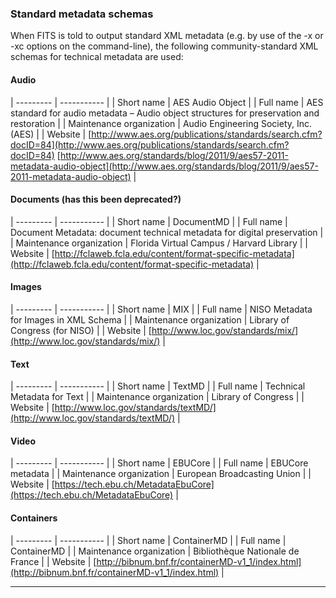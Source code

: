 ### Standard metadata schemas
When FITS is told to output standard XML metadata (e.g. by use of the -x or -xc options on the command-line), the following community-standard XML schemas for technical metadata are used: 

#### Audio

| --------- | ----------- |
| Short name | AES Audio Object  |
| Full name  | AES standard for audio metadata – Audio object structures for preservation and restoration |
| Maintenance organization | Audio Engineering Society, Inc. (AES)  |
| Website    | [http://www.aes.org/publications/standards/search.cfm?docID=84](http://www.aes.org/publications/standards/search.cfm?docID=84) [http://www.aes.org/standards/blog/2011/9/aes57-2011-metadata-audio-object](http://www.aes.org/standards/blog/2011/9/aes57-2011-metadata-audio-object) |


#### Documents **(has this been deprecated?)**

| ---------  | ----------- |
| Short name | DocumentMD   |
| Full name  | Document Metadata: document technical metadata for digital preservation  |
| Maintenance organization | Florida Virtual Campus / Harvard Library   |
| Website    | [http://fclaweb.fcla.edu/content/format-specific-metadata](http://fclaweb.fcla.edu/content/format-specific-metadata) |


#### Images

| ---------  | ----------- |
| Short name | MIX  |
| Full name  | NISO Metadata for Images in XML Schema |
| Maintenance organization | Library of Congress (for NISO)   |
| Website    | [http://www.loc.gov/standards/mix/](http://www.loc.gov/standards/mix/) |


#### Text

| ---------  | ----------- |
| Short name | TextMD  |
| Full name  | Technical Metadata for Text  |
| Maintenance organization | Library of Congress  |
| Website    | [http://www.loc.gov/standards/textMD/](http://www.loc.gov/standards/textMD/) |


#### Video

| ---------  | ----------- |
| Short name | EBUCore   |
| Full name  | EBUCore  metadata |
| Maintenance organization | European Broadcasting Union   |
| Website    | [https://tech.ebu.ch/MetadataEbuCore](https://tech.ebu.ch/MetadataEbuCore) |


#### Containers

| ---------  | ----------- |
| Short name | ContainerMD   |
| Full name  | ContainerMD  |
| Maintenance organization | Bibliothèque Nationale de France   |
| Website    | [http://bibnum.bnf.fr/containerMD-v1_1/index.html](http://bibnum.bnf.fr/containerMD-v1_1/index.html) |

---